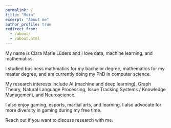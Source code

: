 ```yaml
---
permalink: /
title: "Moin"
excerpt: "About me"
author_profile: true
redirect_from: 
  - /about/
  - /about.html
---
```


My name is Clara Marie Lüders and I love data, machine learning, and mathematics.

I studied business mathmatics for my bachelor degree, mathematics for my master degree, and am currently doing my PhD in computer science.

My research interests include AI (machine and deep learning), Graph Theory, Natural Language Processing, Issue Tracking Systems / Knowledge Management, and Neuroscience.

I also enjoy gaming, esports, martial arts, and learning. I also advocate for more diversity in gaming during my free time.

Reach out if you want to discuss research with me.


